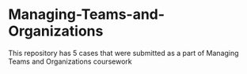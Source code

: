 # Managing-Teams-and-Organizations
This repository has 5 cases that were submitted as a part of Managing Teams and Organizations coursework
